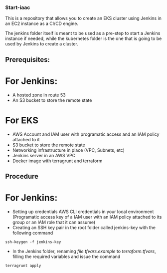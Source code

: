 ### Start-iaac

This is a repository that allows you to create an EKS cluster using Jenkins in an EC2 instance as a CI/CD engine.

The jenkins folder itself is meant to be used as a pre-step to start a Jenkins instance if needed, while the kubernetes folder is the one that is going to be used by Jenkins to create a cluster.

## Prerequisites:

# For Jenkins:
- A hosted zone in route 53
- An S3 bucket to store the remote state

# For EKS
- AWS Account and IAM user with programatic access and an IAM policy attached to it
- S3 bucket to store the remote state
- Networking infrastructure in place (VPC, Subnets, etc)
- Jenkins server in an AWS VPC
- Docker image with terragrunt and terraform

## Procedure

# For Jenkins:
- Setting up credentials AWS CLI credentials in your local environment (Programatic access key of a IAM user with an IAM policy attached to its group or an IAM role that it can assume)
- Creating an SSH key pair in the root folder called jenkins-key with the following command
```
ssh-keygen -f jenkins-key
```
- In the Jenkins folder, renaming _file.tfvars.example_ to _terraform.tfvars_, filling the required variables and issue the command 
```
terragrunt apply
``` 